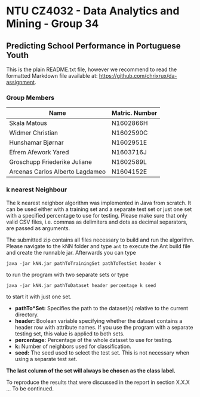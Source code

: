 # NTU CZ4032 - Data Analytics and Mining - Group 34
## Predicting School Performance in Portuguese Youth
This is the plain README.txt file, however we recommend to read the formatted Markdown file available at: https://github.com/chrixrux/da-assignment.

### Group Members
Name | Matric. Number
---- | -------------
Skala Matous | N1602866H
Widmer Christian | N1602590C
Hunshamar Bjørnar | N1602951E
Efrem Afework Yared | N1603716J
Groschupp Friederike Juliane | N1602589L
Arcenas Carlos Alberto Lagdameo | N1604152E

### k nearest Neighbour  
The k nearest neighbor algorithm was implemented in Java from scratch. It can be used either with a training set and a separate test set or just one set with a specified percentage to use for testing.
Please make sure that only valid CSV files, i.e. commas as delimiters and dots as decimal separators, are passed as arguments.

The submitted zip contains all files necessary to build and run the algorithm. Please navigate to the kNN folder and type `ant` to execute the Ant build file and create the runnable jar. Afterwards you can type
```
java -jar kNN.jar pathToTrainingSet pathToTestSet header k
```
to run the program with two separate sets or type
```
java -jar kNN.jar pathToDataset header percentage k seed
```
to start it with just one set.

* **pathTo*Set:** Specifies the path to the dataset(s) relative to the current directory.
* **header:** Boolean variable specifying whether the dataset contains a header row with attribute names. If you use the program with a separate testing set, this value is applied to both sets.
* **percentage:** Percentage of the whole dataset to use for testing.
* **k:** Number of neighbors used for classification.
* **seed:** The seed used to select the test set. This is not necessary when using a separate test set.

**The last column of the set will always be chosen as the class label.**

To reproduce the results that were discussed in the report in section X.X.X  ... To be continued.
